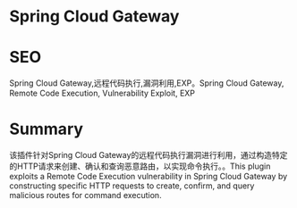 # Spring Cloud Gateway
# SEO
Spring Cloud Gateway,远程代码执行,漏洞利用,EXP。Spring Cloud Gateway, Remote Code Execution, Vulnerability Exploit, EXP
# Summary
该插件针对Spring Cloud Gateway的远程代码执行漏洞进行利用，通过构造特定的HTTP请求来创建、确认和查询恶意路由，以实现命令执行。。This plugin exploits a Remote Code Execution vulnerability in Spring Cloud Gateway by constructing specific HTTP requests to create, confirm, and query malicious routes for command execution.
